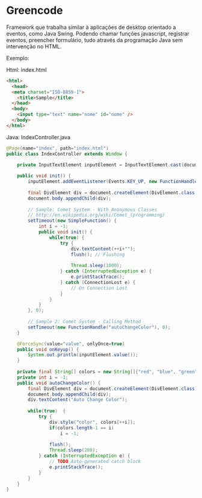Greencode
=========

Framework que trabalha similar à aplicações de desktop orientado a eventos, como Java Swing. Podendo chamar funções javascript, registrar eventos, preencher formulário, tudo através da programação Java sem intervenção no HTML.

Exemplo:

Html: index.html

```html
<html>
  <head>
  <meta charset="ISO-8859-1">
    <title>Sample</title>
  </head>
  <body>
  	<input type="text" name="nome" id="nome" />
  </body>
</html>
````
Java: IndexController.java

```java
@Page(name="index", path="index.html")
public class IndexController extends Window {

	private InputTextElement inputElement = InputTextElement.cast(document.getElementById("nome"));
	
	public void init() {
		inputElement.addEventListener(Events.KEY_UP, new FunctionHandle("onKeyup"));
		
		final DivElement div = document.createElement(DivElement.class);
		document.body.appendChild(div);
		
		// Sample: Comet System - With Anonymous Classes
		// http://en.wikipedia.org/wiki/Comet_(programming)
		setTimeout(new SimpleFunction() {
			int i = -1;
			public void init() {
				while(true) {					
					try {
						div.textContent(++i+"");
						flush(); // Flushing
						
						Thread.sleep(1000);
					} catch (InterruptedException e) {
						e.printStackTrace();
					} catch (ConnectionLost e) {
						// On Connection Lost
					}
				}
			}
		}, 0);
		
		// Sample 2: Comet System - Calling Method
		setTimeout(new FunctionHandle("autoChangeColor"), 0);
	}

	@ForceSync(value="value", onlyOnce=true)
	public void onKeyup() {
		System.out.println(inputElement.value());
	}
	
	private final String[] colors = new String[]{"red", "blue", "green"};
	private int i = -1;
	public void autoChangeColor() {
		final DivElement div = document.createElement(DivElement.class);		
		document.body.appendChild(div);		
		div.textContent("Auto Change Color");
		
		while(true)  {			
			try {
				div.style("color", colors[++i]);
				if(colors.length-1 == i)
					i = -1;
				
				flush();
				Thread.sleep(200);
			} catch (InterruptedException e) {
				// TODO Auto-generated catch block
				e.printStackTrace();
			}
		}
	}
}
```
